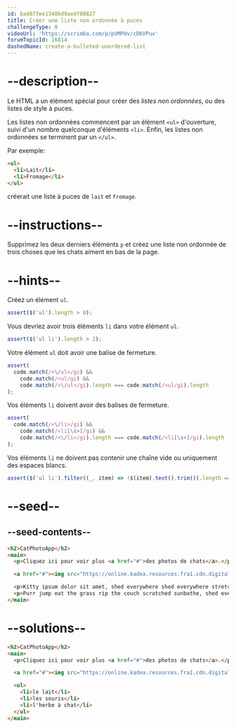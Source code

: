 ```yaml
---
id: bad87fee1348bd9aedf08827
title: Créer une liste non ordonnée à puces
challengeType: 0
videoUrl: 'https://scrimba.com/p/pVMPUv/cDKVPuv'
forumTopicId: 16814
dashedName: create-a-bulleted-unordered-list
---
```


# --description--

Le HTML a un élément spécial pour créer des <dfn>listes non ordonnées</dfn>, ou des listes de style à puces.

Les listes non ordonnées commencent par un élément `<ul>` d'ouverture, suivi d'un nombre quelconque d'éléments `<li>`. Enfin, les listes non ordonnées se terminent par un `</ul>`.

Par exemple:

```html
<ul>
  <li>Lait</li>
  <li>Fromage</li>
</ul>
```

créerait une liste à puces de `lait` et `fromage`.

# --instructions--

Supprimez les deux derniers éléments `p` et créez une liste non ordonnée de trois choses que les chats aiment en bas de la page.

# --hints--

Créez un élément `ul`.

```js
assert($('ul').length > 0);
```

Vous devriez avoir trois éléments `li` dans votre élément `ul`.

```js
assert($('ul li').length > 2);
```

Votre élément `ul` doit avoir une balise de fermeture.

```js
assert(
  code.match(/<\/ul>/gi) &&
    code.match(/<ul/gi) &&
    code.match(/<\/ul>/gi).length === code.match(/<ul/gi).length
);
```

Vos éléments `li` doivent avoir des balises de fermeture.

```js
assert(
  code.match(/<\/li>/gi) &&
    code.match(/<li[\s>]/gi) &&
    code.match(/<\/li>/gi).length === code.match(/<li[\s>]/gi).length
);
```

Vos éléments `li` ne doivent pas contenir une chaîne vide ou uniquement des espaces blancs.

```js
assert($('ul li').filter((_, item) => !$(item).text().trim()).length === 0);
```

# --seed--

## --seed-contents--

```html
<h2>CatPhotoApp</h2>
<main>
  <p>Cliquez ici pour voir plus <a href="#">des photos de chats</a>.</p>

  <a href="#"><img src="https://online.kadea.resources.fra1.cdn.digitaloceanspaces.com/challenges-resources/relaxing-cat.jpg" alt="Un joli chat orange couché sur le dos."></a>

  <p>Kitty ipsum dolor sit amet, shed everywhere shed everywhere stretching attack your ankles chase the red dot, hairball run catnip eat the grass sniff.</p>
  <p>Purr jump eat the grass rip the couch scratched sunbathe, shed everywhere rip the couch sleep in the sink fluffy fur catnip scratched.</p>
</main>
```

# --solutions--

```html
<h2>CatPhotoApp</h2>
<main>
  <p>Cliquez ici pour voir plus <a href="#">des photos de chats</a>.</p>

  <a href="#"><img src="https://online.kadea.resources.fra1.cdn.digitaloceanspaces.com/challenges-resources/relaxing-cat.jpg" alt="Un joli chat orange couché sur le dos."></a>

  <ul>
    <li>le lait</li>
    <li>les souris</li>
    <li>l'herbe à chat</li>
  </ul>
</main>
```
